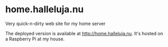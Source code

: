 # home.halleluja.nu

Very quick-n-dirty web site for my home server

The deployed version is available at http://home.halleluja.nu. It's hosted on a Raspberry Pi at my house.
